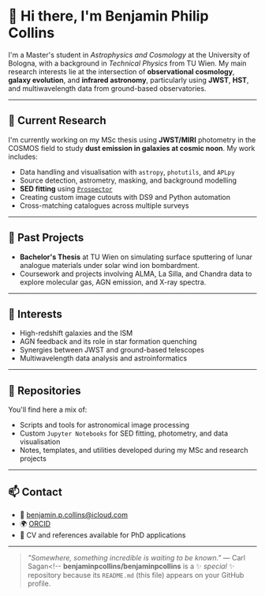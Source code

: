 # 👋 Hi there, I'm Benjamin Philip Collins

I'm a Master's student in *Astrophysics and Cosmology* at the University of Bologna, with a background in *Technical Physics* from TU Wien. My main research interests lie at the intersection of **observational cosmology**, **galaxy evolution**, and **infrared astronomy**, particularly using **JWST**, **HST**, and multiwavelength data from ground-based observatories.

---

## 🔭 Current Research

I'm currently working on my MSc thesis using **JWST/MIRI** photometry in the COSMOS field to study **dust emission in galaxies at cosmic noon**. My work includes:

- Data handling and visualisation with `astropy`, `photutils`, and `APLpy`
- Source detection, astrometry, masking, and background modelling
- **SED fitting** using [`Prospector`](https://prospect.readthedocs.io/en/latest/)
- Creating custom image cutouts with DS9 and Python automation
- Cross-matching catalogues across multiple surveys

---

## 🔬 Past Projects

- **Bachelor's Thesis** at TU Wien on simulating surface sputtering of lunar analogue materials under solar wind ion bombardment.
- Coursework and projects involving ALMA, La Silla, and Chandra data to explore molecular gas, AGN emission, and X-ray spectra.

---

## 🌌 Interests

- High-redshift galaxies and the ISM
- AGN feedback and its role in star formation quenching
- Synergies between JWST and ground-based telescopes
- Multiwavelength data analysis and astroinformatics

---

## 📂 Repositories

You'll find here a mix of:
- Scripts and tools for astronomical image processing
- Custom `Jupyter Notebooks` for SED fitting, photometry, and data visualisation
- Notes, templates, and utilities developed during my MSc and research projects

---

## 📫 Contact

- 📧 benjamin.p.collins@icloud.com  
- 🌍 [ORCID](https://orcid.org/0009-0005-9328-6283)
- 💼 CV and references available for PhD applications

---

> *"Somewhere, something incredible is waiting to be known."* — Carl Sagan<!--
**benjaminpcollins/benjaminpcollins** is a ✨ _special_ ✨ repository because its `README.md` (this file) appears on your GitHub profile.

